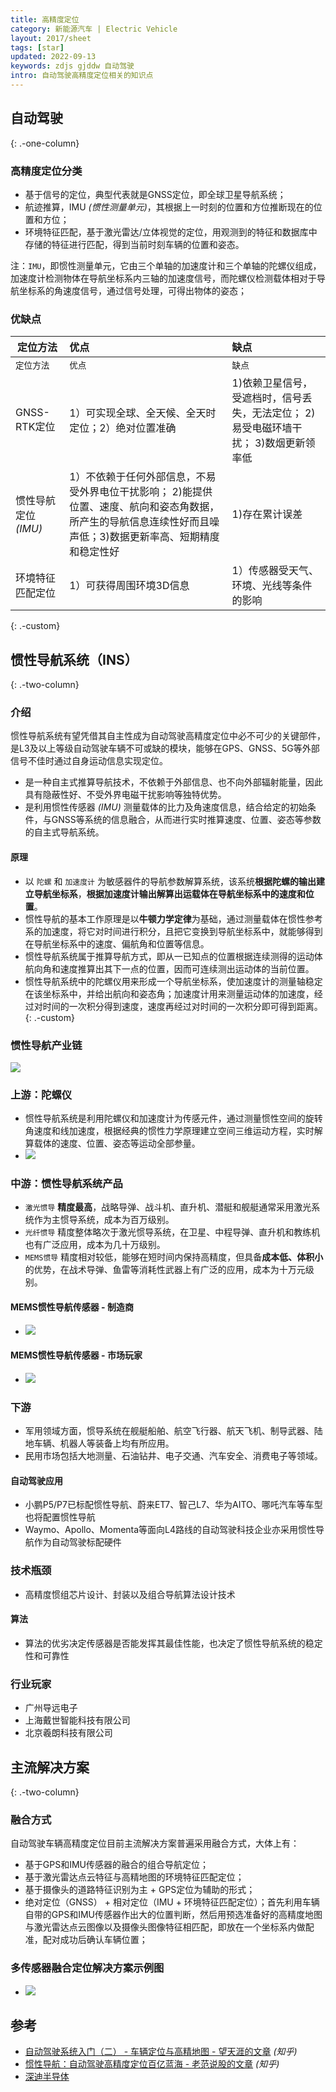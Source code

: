 ```yaml
---
title: 高精度定位
category: 新能源汽车 | Electric Vehicle
layout: 2017/sheet
tags: [star]
updated: 2022-09-13
keywords: zdjs gjddw 自动驾驶
intro: 自动驾驶高精度定位相关的知识点
---
```


## 自动驾驶
{: .-one-column}

### 高精度定位分类
- 基于信号的定位，典型代表就是GNSS定位，即全球卫星导航系统；
- 航迹推算，IMU _(惯性测量单元)_，其根据上一时刻的位置和方位推断现在的位置和方位；
- 环境特征匹配，基于激光雷达/立体视觉的定位，用观测到的特征和数据库中存储的特征进行匹配，得到当前时刻车辆的位置和姿态。

注：`IMU`，即惯性测量单元，它由三个单轴的加速度计和三个单轴的陀螺仪组成，加速度计检测物体在导航坐标系内三轴的加速度信号，而陀螺仪检测载体相对于导航坐标系的角速度信号，通过信号处理，可得出物体的姿态；


### 优缺点

| 定位方法                   | 优点                                                    |缺点                                                      |
| ------------------------ | :------------------------------------------------------- | :------------------------------------------------------- |
| `定位方法`                 | `优点`                                                |`缺点`                                                      |
|GNSS-RTK定位               |1）可实现全球、全天候、全天时定位；2）绝对位置准确           |1)依赖卫星信号，受遮档时，信号丢失，无法定位； 2)易受电磁环墙干扰； 3)数烟更新领率低|
|惯性导航定位 _(IMU)_         |1）不依赖于任何外部信息，不易受外界电位干扰影响； 2)能提供位置、速度、航向和姿态角数据，所产生的导航信息连续性好而且噪声低；3)数据更新率高、短期精度和稳定性好  |1)存在累计误差|
|环境特征匹配定位            |1）可获得周围环境3D信息                                   |1）传感器受天气、环境、光线等条件的影响|
{: .-custom}

## 惯性导航系统（INS）
{: .-two-column}
### 介绍
惯性导航系统有望凭借其自主性成为自动驾驶高精度定位中必不可少的关键部件，是L3及以上等级自动驾驶车辆不可或缺的模块，能够在GPS、GNSS、5G等外部信号不佳时通过自身运动信息实现定位。

- 是一种自主式推算导航技术，不依赖于外部信息、也不向外部辐射能量，因此具有隐蔽性好、不受外界电磁干扰影响等独特优势。
- 是利用惯性传感器 _(IMU)_ 测量载体的比力及角速度信息，结合给定的初始条件，与GNSS等系统的信息融合，从而进行实时推算速度、位置、姿态等参数的自主式导航系统。

#### 原理
- 以 `陀螺` 和 `加速度计` 为敏感器件的导航参数解算系统，该系统**根据陀螺的输出建立导航坐标系**，**根据加速度计输出解算出运载体在导航坐标系中的速度和位置**。
- 惯性导航的基本工作原理是以**牛顿力学定律**为基础，通过测量载体在惯性参考系的加速度，将它对时间进行积分，且把它变换到导航坐标系中，就能够得到在导航坐标系中的速度、偏航角和位置等信息。
- 惯性导航系统属于推算导航方式，即从一已知点的位置根据连续测得的运动体航向角和速度推算出其下一点的位置，因而可连续测出运动体的当前位置。
- 惯性导航系统中的陀螺仪用来形成一个导航坐标系，使加速度计的测量轴稳定在该坐标系中，并给出航向和姿态角；加速度计用来测量运动体的加速度，经过对时间的一次积分得到速度，速度再经过对时间的一次积分即可得到距离。
{: .-custom}

### 惯性导航产业链
![](https://pic.f10.org/i/2022/09/13/h2or3p.png)

### 上游：陀螺仪
- 惯性导航系统是利用陀螺仪和加速度计为传感元件，通过测量惯性空间的旋转角速度和线加速度，根据经典的惯性力学原理建立空间三维运动方程，实时解算载体的速度、位置、姿态等运动全部参量。
- ![](https://pic.f10.org/i/2022/09/13/h7tiup.png)

### 中游：惯性导航系统产品
- `激光惯导` **精度最高**，战略导弹、战斗机、直升机、潜艇和舰艇通常采用激光系统作为主惯导系统，成本为百万级别。
- `光纤惯导` 精度整体略次于激光惯导系统，在卫星、中程导弹、直升机和教练机也有广泛应用，成本为几十万级别。
- `MEMS惯导` 精度相对较低，能够在短时间内保持高精度，但具备**成本低、体积小**的优势，在战术导弹、鱼雷等消耗性武器上有广泛的应用，成本为十万元级别。

#### MEMS惯性导航传感器 - 制造商
- ![](https://pic.f10.org/i/2022/09/13/lvc4ej.png)

####  MEMS惯性导航传感器 - 市场玩家
- ![](https://pic.f10.org/i/2022/09/13/lxl1zz.png)

### 下游
- 军用领域方面，惯导系统在舰艇船舶、航空飞行器、航天飞机、制导武器、陆地车辆、机器人等装备上均有所应用。
- 民用市场包括大地测量、石油钻井、电子交通、汽车安全、消费电子等领域。

#### 自动驾驶应用
- 小鹏P5/P7已标配惯性导航、蔚来ET7、智己L7、华为AITO、哪吒汽车等车型也将配置惯性导航
- Waymo、Apollo、Momenta等面向L4路线的自动驾驶科技企业亦采用惯性导航作为自动驾驶标配硬件

### 技术瓶颈
- 高精度惯组芯片设计、封装以及组合导航算法设计技术

#### 算法
- 算法的优劣决定传感器是否能发挥其最佳性能，也决定了惯性导航系统的稳定性和可靠性


### 行业玩家
- 广州导远电子
- 上海戴世智能科技有限公司
- 北京羲朗科技有限公司

## 主流解决方案
{: .-two-column}

### 融合方式
自动驾驶车辆高精度定位目前主流解决方案普遍采用融合方式，大体上有：

- 基于GPS和IMU传感器的融合的组合导航定位；
- 基于激光雷达点云特征与高精地图的环境特征匹配定位；
- 基于摄像头的道路特征识别为主 + GPS定位为辅助的形式；
- 绝对定位（GNSS） + 相对定位（IMU + 环境特征匹配定位）；首先利用车辆自带的GPS和IMU传感器作出大的位置判断，然后用预选准备好的高精度地图与激光雷达点云图像以及摄像头图像特征相匹配，即放在一个坐标系内做配准，配对成功后确认车辆位置；

### 多传感器融合定位解决方案示例图
- ![](https://pic.f10.org/i/2022/09/09/r2rp7q.png)


## 参考
* [自动驾驶系统入门（二） -  车辆定位与高精地图 - 望天涯的文章](https://zhuanlan.zhihu.com/p/79247065) _(知乎)_
* [惯性导航：自动驾驶高精度定位百亿蓝海 - 老范说股的文章](https://zhuanlan.zhihu.com/p/455605210) _(知乎)_
* [深迪半导体](http://www.senodia.com/applications/index?locale=zh-CH)

